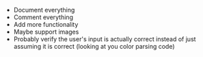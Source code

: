 - Document everything
- Comment everything 
- Add more functionality
- Maybe support images
- Probably verify the user's input is actually correct instead of just assuming it is correct
    (looking at you color parsing code)
